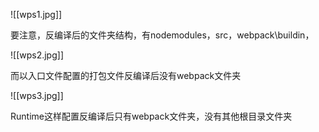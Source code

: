 ![[wps1.jpg]]

要注意，反编译后的文件夹结构，有nodemodules，src，webpack\buildin，

![[wps2.jpg]]

而以入口文件配置的打包文件反编译后没有webpack文件夹

![[wps3.jpg]]

Runtime这样配置反编译后只有webpack文件夹，没有其他根目录文件夹
